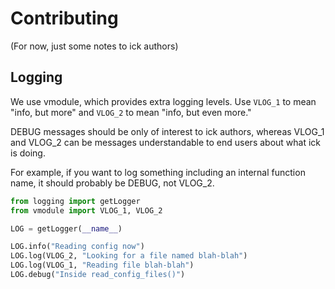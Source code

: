 # Contributing

(For now, just some notes to ick authors)

## Logging

We use vmodule, which provides extra logging levels.  Use `VLOG_1` to mean "info,
but more" and `VLOG_2` to mean "info, but even more."

DEBUG messages should be only of interest to ick authors, whereas VLOG_1 and
VLOG_2 can be messages understandable to end users about what ick is doing.

For example, if you want to log something including an internal function name,
it should probably be DEBUG, not VLOG_2.

```python
from logging import getLogger
from vmodule import VLOG_1, VLOG_2

LOG = getLogger(__name__)

LOG.info("Reading config now")
LOG.log(VLOG_2, "Looking for a file named blah-blah")
LOG.log(VLOG_1, "Reading file blah-blah")
LOG.debug("Inside read_config_files()")
```
